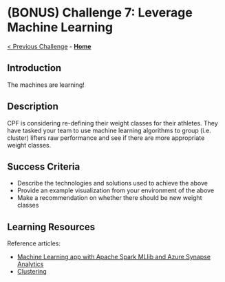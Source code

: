 # (BONUS) Challenge 7: Leverage Machine Learning

[< Previous Challenge](./06-new-data.md) - **[Home](../README.md)**

## Introduction
The machines are learning!

## Description
CPF is considering re-defining their weight classes for their athletes. They have tasked your team to use machine learning algorithms to group (i.e. cluster) lifters raw performance and see if there are more appropriate weight classes. 


## Success Criteria
- Describe the technologies and solutions used to achieve the above
- Provide an example visualization from your environment of the above
- Make a recommendation on whether there should be new weight classes 

## Learning Resources
Reference articles:
- [Machine Learning app with Apache Spark MLlib and Azure Synapse Analytics](https://docs.microsoft.com/en-us/azure/synapse-analytics/spark/apache-spark-machine-learning-mllib-notebook)
- [Clustering](https://spark.apache.org/docs/latest/ml-clustering.html)